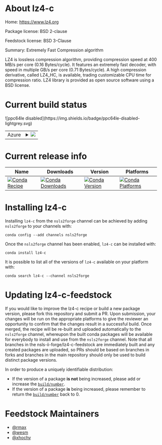 About lz4-c
===========

Home: https://www.lz4.org

Package license: BSD 2-clause

Feedstock license: BSD 3-Clause

Summary: Extremely Fast Compression algorithm

LZ4 is lossless compression algorithm, providing compression speed at 400
MB/s per core (0.16 Bytes/cycle). It features an extremely fast decoder,
with speed in multiple GB/s per core (0.71 Bytes/cycle). A high compression
derivative, called LZ4_HC, is available, trading customizable CPU time for
compression ratio. LZ4 library is provided as open source software using a
BSD license.


Current build status
====================


<table>
    
  <tr>
    <td>Azure</td>
    <td>
      <details>
        <summary>
          <a href="https://dev.azure.com/nsls2forge/nsls2forge/_build/latest?definitionId=64&branchName=master">
            <img src="https://dev.azure.com/nsls2forge/nsls2forge/_apis/build/status/lz4-c-feedstock?branchName=master">
          </a>
        </summary>
        <table>
          <thead><tr><th>Variant</th><th>Status</th></tr></thead>
          <tbody><tr>
              <td>linux</td>
              <td>
                <a href="https://dev.azure.com/nsls2forge/nsls2forge/_build/latest?definitionId=64&branchName=master">
                  <img src="https://dev.azure.com/nsls2forge/nsls2forge/_apis/build/status/lz4-c-feedstock?branchName=master&jobName=linux&configuration=linux_" alt="variant">
                </a>
              </td>
            </tr><tr>
              <td>osx</td>
              <td>
                <a href="https://dev.azure.com/nsls2forge/nsls2forge/_build/latest?definitionId=64&branchName=master">
                  <img src="https://dev.azure.com/nsls2forge/nsls2forge/_apis/build/status/lz4-c-feedstock?branchName=master&jobName=osx&configuration=osx_" alt="variant">
                </a>
              </td>
            </tr><tr>
              <td>win</td>
              <td>
                <a href="https://dev.azure.com/nsls2forge/nsls2forge/_build/latest?definitionId=64&branchName=master">
                  <img src="https://dev.azure.com/nsls2forge/nsls2forge/_apis/build/status/lz4-c-feedstock?branchName=master&jobName=win&configuration=win_" alt="variant">
                </a>
              </td>
            </tr>
          </tbody>
        </table>
      </details>
    </td>
  </tr>
![ppc64le disabled](https://img.shields.io/badge/ppc64le-disabled-lightgrey.svg)
</table>

Current release info
====================

| Name | Downloads | Version | Platforms |
| --- | --- | --- | --- |
| [![Conda Recipe](https://img.shields.io/badge/recipe-lz4--c-green.svg)](https://anaconda.org/nsls2forge/lz4-c) | [![Conda Downloads](https://img.shields.io/conda/dn/nsls2forge/lz4-c.svg)](https://anaconda.org/nsls2forge/lz4-c) | [![Conda Version](https://img.shields.io/conda/vn/nsls2forge/lz4-c.svg)](https://anaconda.org/nsls2forge/lz4-c) | [![Conda Platforms](https://img.shields.io/conda/pn/nsls2forge/lz4-c.svg)](https://anaconda.org/nsls2forge/lz4-c) |

Installing lz4-c
================

Installing `lz4-c` from the `nsls2forge` channel can be achieved by adding `nsls2forge` to your channels with:

```
conda config --add channels nsls2forge
```

Once the `nsls2forge` channel has been enabled, `lz4-c` can be installed with:

```
conda install lz4-c
```

It is possible to list all of the versions of `lz4-c` available on your platform with:

```
conda search lz4-c --channel nsls2forge
```




Updating lz4-c-feedstock
========================

If you would like to improve the lz4-c recipe or build a new
package version, please fork this repository and submit a PR. Upon submission,
your changes will be run on the appropriate platforms to give the reviewer an
opportunity to confirm that the changes result in a successful build. Once
merged, the recipe will be re-built and uploaded automatically to the
`nsls2forge` channel, whereupon the built conda packages will be available for
everybody to install and use from the `nsls2forge` channel.
Note that all branches in the nsls-ii-forge/lz4-c-feedstock are
immediately built and any created packages are uploaded, so PRs should be based
on branches in forks and branches in the main repository should only be used to
build distinct package versions.

In order to produce a uniquely identifiable distribution:
 * If the version of a package **is not** being increased, please add or increase
   the [``build/number``](https://conda.io/docs/user-guide/tasks/build-packages/define-metadata.html#build-number-and-string).
 * If the version of a package **is** being increased, please remember to return
   the [``build/number``](https://conda.io/docs/user-guide/tasks/build-packages/define-metadata.html#build-number-and-string)
   back to 0.

Feedstock Maintainers
=====================

* [@rmax](https://github.com/rmax/)
* [@wesm](https://github.com/wesm/)
* [@xhochy](https://github.com/xhochy/)

